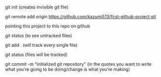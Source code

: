 git init (creates invisible git file)

git remote add origin https://github.com/kazumi513/first-github-project.git

pointing this project to this repo on github

git status (to see untracked files)

git add . (will track every single file)

git status (files will be tracked)

git commit -m "initialized git repository" (in the quotes you want to write what you're going to be doing/change is what you're making)